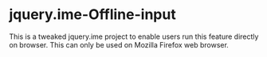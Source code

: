 jquery.ime-Offline-input
========================

This is a tweaked jquery.ime project to enable users run this feature directly on browser. This can only be used on Mozilla Firefox web browser.
